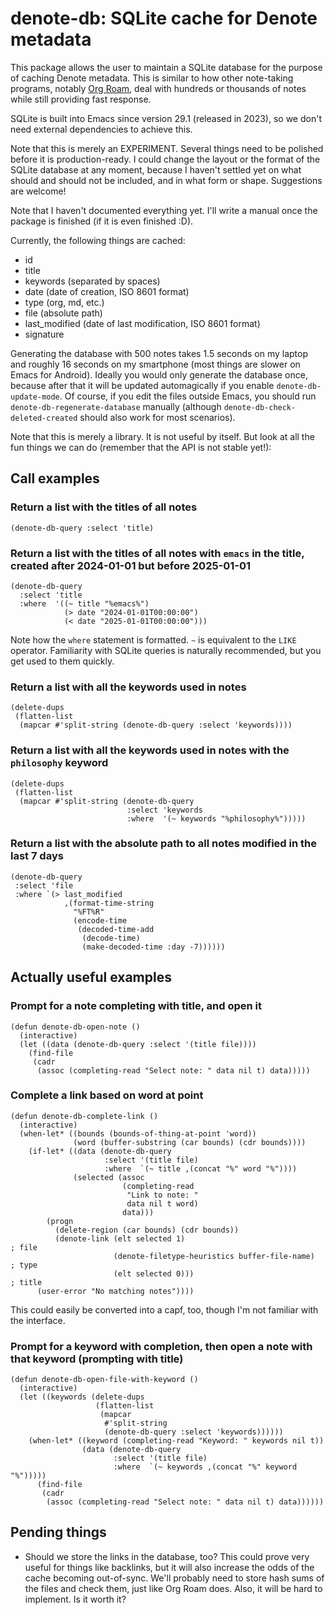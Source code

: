 # denote-db: SQLite cache for Denote metadata

This package allows the user to maintain a SQLite database for the
purpose of caching Denote metadata.  This is similar to how other
note-taking programs, notably [Org Roam](https://github.com/org-roam/org-roam), deal with hundreds or
thousands of notes while still providing fast response.

SQLite is built into Emacs since version 29.1 (released in 2023), so
we don't need external dependencies to achieve this.

Note that this is merely an EXPERIMENT.  Several things need to be
polished before it is production-ready.  I could change the layout or
the format of the SQLite database at any moment, because I haven't
settled yet on what should and should not be included, and in what
form or shape.  Suggestions are welcome!

Note that I haven't documented everything yet.  I'll write a manual
once the package is finished (if it is even finished :D).

Currently, the following things are cached:

* id
* title
* keywords (separated by spaces)
* date (date of creation, ISO 8601 format)
* type (org, md, etc.)
* file (absolute path)
* last_modified (date of last modification, ISO 8601 format)
* signature

Generating the database with 500 notes takes 1.5 seconds on my laptop
and roughly 16 seconds on my smartphone (most things are slower on
Emacs for Android).  Ideally you would only generate the database
once, because after that it will be updated automagically if you
enable `denote-db-update-mode`.  Of course, if you edit the files
outside Emacs, you should run `denote-db-regenerate-database` manually
(although `denote-db-check-deleted-created` should also work for most
scenarios).

Note that this is merely a library.  It is not useful by itself.  But
look at all the fun things we can do (remember that the API is not
stable yet!):

## Call examples

### Return a list with the titles of all notes

```elisp
(denote-db-query :select 'title)
```

### Return a list with the titles of all notes with `emacs` in the title, created after 2024-01-01 but before 2025-01-01

```elisp
(denote-db-query
  :select 'title
  :where  '((~ title "%emacs%")
            (> date "2024-01-01T00:00:00")
            (< date "2025-01-01T00:00:00")))
```

Note how the `where` statement is formatted.  `~` is equivalent to the `LIKE` operator.  Familiarity with SQLite queries is naturally recommended, but you get used to them quickly.

### Return a list with all the keywords used in notes

```elisp
(delete-dups
 (flatten-list
  (mapcar #'split-string (denote-db-query :select 'keywords))))
```

### Return a list with all the keywords used in notes with the `philosophy` keyword

```elisp
(delete-dups
 (flatten-list
  (mapcar #'split-string (denote-db-query
                          :select 'keywords
                          :where  '(~ keywords "%philosophy%")))))
```

### Return a list with the absolute path to all notes modified in the last 7 days

```elisp
(denote-db-query
 :select 'file
 :where `(> last_modified
            ,(format-time-string
              "%FT%R"
              (encode-time
               (decoded-time-add
                (decode-time)
                (make-decoded-time :day -7))))))
```

## Actually useful examples

### Prompt for a note completing with title, and open it

```elisp
(defun denote-db-open-note ()
  (interactive)
  (let ((data (denote-db-query :select '(title file))))
    (find-file
     (cadr
      (assoc (completing-read "Select note: " data nil t) data)))))
```

### Complete a link based on word at point

```elisp
(defun denote-db-complete-link ()
  (interactive)
  (when-let* ((bounds (bounds-of-thing-at-point 'word))
              (word (buffer-substring (car bounds) (cdr bounds))))
    (if-let* ((data (denote-db-query
                     :select '(title file)
                     :where  `(~ title ,(concat "%" word "%"))))
              (selected (assoc
                         (completing-read
                          "Link to note: "
                          data nil t word)
                         data)))
        (progn
          (delete-region (car bounds) (cdr bounds))
          (denote-link (elt selected 1)                                ; file
                       (denote-filetype-heuristics buffer-file-name)   ; type
                       (elt selected 0)))                              ; title
      (user-error "No matching notes"))))
```

This could easily be converted into a capf, too, though I'm not
familiar with the interface.

### Prompt for a keyword with completion, then open a note with that keyword (prompting with title)

```elisp
(defun denote-db-open-file-with-keyword ()
  (interactive)
  (let ((keywords (delete-dups
                   (flatten-list
                    (mapcar
                     #'split-string
                     (denote-db-query :select 'keywords))))))
    (when-let* ((keyword (completing-read "Keyword: " keywords nil t))
                (data (denote-db-query
                       :select '(title file)
                       :where  `(~ keywords ,(concat "%" keyword "%")))))
      (find-file
       (cadr
        (assoc (completing-read "Select note: " data nil t) data))))))
```

## Pending things

* Should we store the links in the database, too?  This could prove
  very useful for things like backlinks, but it will also increase the
  odds of the cache becoming out-of-sync.  We'll probably need to
  store hash sums of the files and check them, just like Org Roam
  does.  Also, it will be hard to implement.  Is it worth it?
